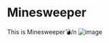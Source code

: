 # Minesweeper
This is Minesweeper💣/n
![image](https://user-images.githubusercontent.com/89912205/174653392-17bd75ad-19f5-41bc-b166-719fa6ec783a.png)
